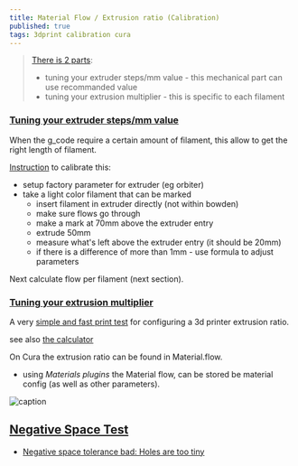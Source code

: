 ```yaml
---
title: Material Flow / Extrusion ratio (Calibration)
published: true
tags: 3dprint calibration cura
---
```

> [There is 2 parts](https://mattshub.com/blogs/blog/extruder-calibration):  
> - tuning your extruder steps/mm value - this mechanical part can use recommanded value  
> - tuning your extrusion multiplier - this is specific to each filament  

### [Tuning your extruder steps/mm value ](https://www.youtube.com/watch?v=W901s6zTwiw)

When the g_code require a certain amount of filament, this allow to get the right length of filament.

[Instruction](https://youtu.be/W901s6zTwiw?feature=shared&t=140) to calibrate this:

- setup factory parameter for extruder (eg orbiter)
- take a light color filament that can be marked
	- insert filament in extruder directly (not within bowden)
    - make sure flows go through
    - make a mark at 70mm above the extruder entry
    - extrude 50mm
    - measure what's left above the extruder entry (it should be 20mm)
    - if there is a difference of more than 1mm - use formula to adjust parameters 
    
Next calculate flow per filament (next section).

### [Tuning your extrusion multiplier](https://youtu.be/W901s6zTwiw?feature=shared&t=382)
A very [simple and fast print test](https://www.thingiverse.com/thing:1622868) for configuring a 3d printer extrusion ratio. 

see also [the calculator](https://docs.google.com/spreadsheets/d/11wnlCU2EVHg3Nl7GxisAegoGicogK_QTkMjRavwx0ME/edit#gid=0)

On Cura the extrusion ratio can be found in Material.flow.
- using _Materials plugins_ the Material flow, can be stored be material config (as well as other parameters).

![caption](https://cdn.thingiverse.com/renders/11/c2/95/b9/69/061304fbd5a1101cb5cfe3cc23979c49_preview_featured.jpg)

## [Negative Space Test](https://www.matterhackers.com/articles/top-ten-prints-to-calibrate-your-3d-printer)
- [Negative space tolerance bad: Holes are too tiny](https://www.reddit.com/r/FixMyPrint/comments/4acmp5/negative_space_tolerance_bad_holes_are_too_tiny/)
